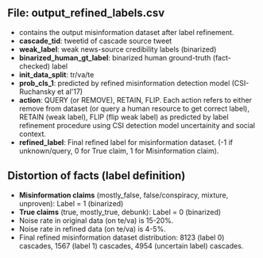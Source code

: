 ## File: output_refined_labels.csv
- contains the output misinformation dataset after label refinement.
- **cascade_tid**: tweetid of cascade source tweet
- **weak_label**: weak news-source credibility labels (binarized)
- **binarized_human_gt_label**: binarized human ground-truth (fact-checked) label
- **init_data_split**: tr/va/te
- **prob_cls_1**: predicted by refined misinformation detection model (CSI-Ruchansky et al'17)
- **action**: QUERY (or REMOVE), RETAIN, FLIP. Each action refers to either remove from dataset (or query a human resource to get correct label), 
RETAIN (weak label), FLIP (flip weak label) as predicted by label refinement procedure using CSI detection model uncertainity and social context.
- **refined_label**: Final refined label for misinformation dataset. (-1 if unknown/query, 0 for True claim, 1 for Misinformation claim).

## Distortion of facts (label definition)
- **Misinformation claims** (mostly_false, false/conspiracy, mixture, unproven): Label = 1 (binarized)
- **True claims** (true, mostly_true, debunk): Label = 0 (binarized)
- Noise rate in original data (on te/va) is 15-20%. 
- Noise rate in refined data (on te/va) is 4-5%.
- Final refined misinformation dataset distribution: 8123 (label 0) cascades, 1567 (label 1) cascades, 4954 (uncertain label) cascades. 
